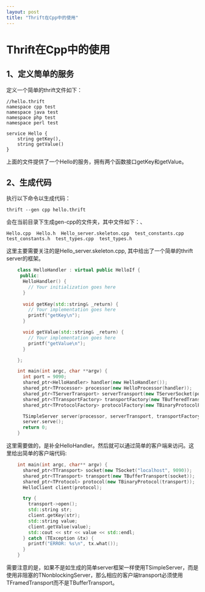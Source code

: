 ```yaml
---
layout: post
title: "Thrift在Cpp中的使用"
---
```


Thrift在Cpp中的使用
===================
1、定义简单的服务
-------------------
定义一个简单的thrift文件如下：

    //hello.thrift
    namespace cpp test
    namespace java test
    namespace php test
    namespace perl test

    service Hello {
        string getKey(),
        string getValue()
    }
 
上面的文件提供了一个Hello的服务，拥有两个函数接口getKey和getValue。

2、生成代码
---------------------
执行以下命令以生成代码：

    thrift --gen cpp hello.thrift
会在当前目录下生成gen-cpp的文件夹，其中文件如下：、

    Hello.cpp  Hello.h  Hello_server.skeleton.cpp  test_constants.cpp  test_constants.h  test_types.cpp  test_types.h
这里主要需要关注的是Hello_server.skeleton.cpp, 其中给出了一个简单的thrift server的框架。

```c++
    class HelloHandler : virtual public HelloIf {
     public:
      HelloHandler() {
        // Your initialization goes here
      }
    
      void getKey(std::string& _return) {
        // Your implementation goes here
        printf("getKey\n");
      }

      void getValue(std::string& _return) {
        // Your implementation goes here
        printf("getValue\n");
      }

    };

    int main(int argc, char **argv) {
      int port = 9090;
      shared_ptr<HelloHandler> handler(new HelloHandler());
      shared_ptr<TProcessor> processor(new HelloProcessor(handler));
      shared_ptr<TServerTransport> serverTransport(new TServerSocket(port));
      shared_ptr<TTransportFactory> transportFactory(new TBufferedTransportFactory());
      shared_ptr<TProtocolFactory> protocolFactory(new TBinaryProtocolFactory());

      TSimpleServer server(processor, serverTransport, transportFactory, protocolFactory);
      server.serve();
      return 0;
    }
```
    
这里需要做的，是补全HelloHandler。然后就可以通过简单的客户端来访问。这里给出简单的客户端代码:

```c++
    int main(int argc, char** argv) {
      shared_ptr<TTransport> socket(new TSocket("localhost", 9090));
      shared_ptr<TTransport> transport(new TBufferTransport(socket));
      shared_ptr<TProtocol> protocol(new TBinaryProtocol(transport));
      HelloClient client(protocol);

      try {
        transport->open();
        std::string str;
        client.getKey(str);
        std::string value;
        client.getValue(value);
        std::cout << str << value << std::endl;
      } catch (TException &tx) {
        printf("ERROR: %s\n", tx.what());
      }
    }
```

需要注意的是，如果不是如生成的简单server框架一样使用TSimpleServer，而是使用非阻塞的TNonblockingServer，那么相应的客户端transport必须使用TFramedTransport而不是TBufferTransport。
